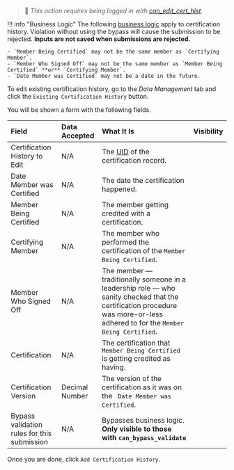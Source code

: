 > 🔑 *This action requires being logged in with [can_edit_cert_hist](../guides/permissions.md#basic-permissions).*

!!! info "Business Logic"
    The following [business logic](../guides/business-logic.md) apply to certification history. Violation without using the bypass will cause the submission to be rejected. **Inputs are not saved when submissions are rejected.**
    
    - `Member Being Certified` may not be the same member as `Certifying Member`.
    - `Member Who Signed Off` may not be the same member as `Member Being Certified` **or** `Certifying Member`.
    - `Date Member was Certified` may not be a date in the future.

To edit existing certification history, go to the *Data Management* tab and click the `Existing Certification History` button.

You will be shown a form with the following fields.

| Field | Data Accepted | What It Is | Visibility |
| :--------- | :----------- | :----------- | :----------- |
| Certification History to Edit | N/A | The [UID](search-history.md) of the certification record. |
| Date Member was Certified | N/A | The date the certification happened. |
| Member Being Certified | N/A |  The member getting credited with a certification. | 
| Certifying Member | N/A | The member who performed the certification of the `Member Being Certified`. |
| Member Who Signed Off | N/A | The member — traditionally someone in a leadership role — who sanity checked that the certification procedure was more-or-less adhered to for the `Member Being Certified`. |
| Certification | N/A | The certification that `Member Being Certified` is getting credited as having. |
| Certification Version | Decimal Number | The version of the certification as it was on the ` Date Member was Certified`. |
| Bypass validation rules for this submission | N/A | Bypasses business logic. **Only visible to those with `can_bypass_validate`** |

Once you are done, click `Add Certification History`. 
